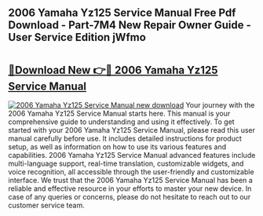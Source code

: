 ## 2006 Yamaha Yz125 Service Manual Free Pdf Download - Part-7M4 New Repair Owner Guide - User Service Edition jWfmo

# <h2><a href="http://bc19708.oget.top/?id=2006+Yamaha+Yz125+Service+Manual">🔗Download New 👉🔴 2006 Yamaha Yz125 Service Manual</a></h2>

[![2006 Yamaha Yz125 Service Manual new download](https://i.imgur.com/5g1atiW.png)](http://bc19708.oget.top/?id=2006+Yamaha+Yz125+Service+Manual)
Your journey with the 2006 Yamaha Yz125 Service Manual starts here. This manual is your comprehensive guide to understanding and using it effectively. To get started with your 2006 Yamaha Yz125 Service Manual, please read this user manual carefully before use. It includes detailed instructions for product setup, as well as information on how to use its various features and capabilities. 2006 Yamaha Yz125 Service Manual advanced features include multi-language support, real-time translation, customizable widgets, and voice recognition, all accessible through the user-friendly and customizable interface. We trust that the 2006 Yamaha Yz125 Service Manual has been a reliable and effective resource in your efforts to master your new device. In case of any queries or concerns, please do not hesitate to reach out to our customer service team.
